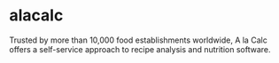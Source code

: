 # alacalc
Trusted by more than 10,000 food establishments worldwide, A la Calc offers a self-service approach to recipe analysis and nutrition software.
